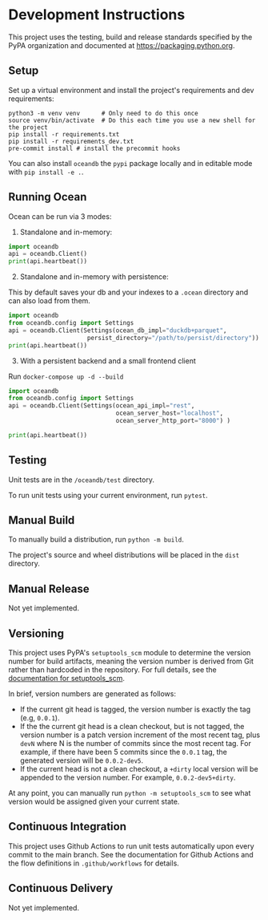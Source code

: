 # Development Instructions

This project uses the testing, build and release standards specified
by the PyPA organization and documented at
https://packaging.python.org.

## Setup

Set up a virtual environment and install the project's requirements
and dev requirements:

```
python3 -m venv venv      # Only need to do this once
source venv/bin/activate  # Do this each time you use a new shell for the project
pip install -r requirements.txt
pip install -r requirements_dev.txt
pre-commit install # install the precommit hooks
```

You can also install `oceandb` the `pypi` package locally and in editable mode with `pip install -e .`.

## Running Ocean

Ocean can be run via 3 modes:

1. Standalone and in-memory:

```python
import oceandb
api = oceandb.Client()
print(api.heartbeat())
```

2. Standalone and in-memory with persistence:

This by default saves your db and your indexes to a `.ocean` directory and can also load from them.

```python
import oceandb
from oceandb.config import Settings
api = oceandb.Client(Settings(ocean_db_impl="duckdb+parquet",
                      persist_directory="/path/to/persist/directory"))
print(api.heartbeat())
```

3. With a persistent backend and a small frontend client

Run `docker-compose up -d --build`

```python
import oceandb
from oceandb.config import Settings
api = oceandb.Client(Settings(ocean_api_impl="rest",
                              ocean_server_host="localhost",
                              ocean_server_http_port="8000") )

print(api.heartbeat())
```

## Testing

Unit tests are in the `/oceandb/test` directory.

To run unit tests using your current environment, run `pytest`.

## Manual Build

To manually build a distribution, run `python -m build`.

The project's source and wheel distributions will be placed in the `dist` directory.

## Manual Release

Not yet implemented.

## Versioning

This project uses PyPA's `setuptools_scm` module to determine the
version number for build artifacts, meaning the version number is
derived from Git rather than hardcoded in the repository. For full
details, see the
[documentation for setuptools_scm](https://github.com/pypa/setuptools_scm/).

In brief, version numbers are generated as follows:

- If the current git head is tagged, the version number is exactly the
  tag (e.g, `0.0.1`).
- If the the current git head is a clean checkout, but is not tagged,
  the version number is a patch version increment of the most recent
  tag, plus `devN` where N is the number of commits since the most
  recent tag. For example, if there have been 5 commits since the
  `0.0.1` tag, the generated version will be `0.0.2-dev5`.
- If the current head is not a clean checkout, a `+dirty` local
  version will be appended to the version number. For example,
  `0.0.2-dev5+dirty`.

At any point, you can manually run `python -m setuptools_scm` to see
what version would be assigned given your current state.

## Continuous Integration

This project uses Github Actions to run unit tests automatically upon
every commit to the main branch. See the documentation for Github
Actions and the flow definitions in `.github/workflows` for details.

## Continuous Delivery

Not yet implemented.
